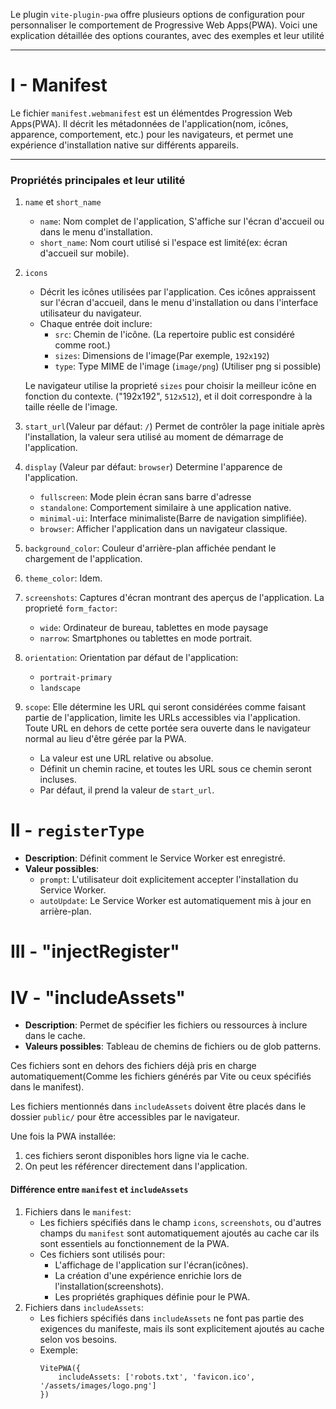 Le plugin ``vite-plugin-pwa`` offre plusieurs options de configuration pour personnaliser le comportement de Progressive Web Apps(PWA). Voici une explication détaillée des options courantes, avec des exemples et leur utilité
***
# I - Manifest
Le fichier ``manifest.webmanifest`` est un élémentdes Progression Web Apps(PWA). Il décrit les métadonnées de l'application(nom, icônes, apparence, comportement, etc.) pour les navigateurs, et permet une expérience d'installation native sur différents appareils.
***

### Propriétés principales et leur utilité
1. ``name`` et ``short_name``
    * ``name``: Nom complet de l'application, S'affiche sur l'écran d'accueil ou dans le menu d'installation.
    * ``short_name``: Nom court utilisé si l'espace est limité(ex: écran d'accueil sur mobile).

2. ``icons``
    * Décrit les icônes utilisées par l'application. Ces icônes appraissent sur l'écran d'accueil, dans le menu d'installation ou dans l'interface utilisateur du navigateur.
    * Chaque entrée doit inclure:
        * ``src``: Chemin de l'icône. (La repertoire public est considéré comme root.)
        * ``sizes``: Dimensions de l'image(Par exemple, ``192x192``)
        * ``type``: Type MIME de l'image (``image/png``) (Utiliser png si possible)
    
    Le navigateur utilise la proprieté ``sizes`` pour choisir la meilleur icône en fonction du contexte. ("192x192", ``512x512``), et il doit correspondre à la taille réelle de l'image.
3. ``start_url``(Valeur par défaut: ``/``)
    Permet de contrôler la page initiale après l'installation, la valeur sera utilisé au moment de démarrage de l'application.
4. ``display`` (Valeur par défaut: ``browser``)
    Determine l'apparence de l'application.
    * ``fullscreen``: Mode plein écran sans barre d'adresse
    * ``standalone``: Comportement similaire à une application native.
    * ``minimal-ui``: Interface minimaliste(Barre de navigation simplifiée).
    * ``browser``: Afficher l'application dans un navigateur classique.
5. ``background_color``: Couleur d'arrière-plan affichée pendant le chargement de l'application.
6. ``theme_color``: Idem.
7. ``screenshots``:
    Captures d'écran montrant des aperçus de l'application.
    La proprieté ``form_factor``:
    * ``wide``: Ordinateur de bureau, tablettes en mode paysage
    * ``narrow``: Smartphones ou tablettes en mode portrait.
8. ``orientation``:
    Orientation par défaut de l'application:
    * ``portrait-primary``
    * ``landscape``
9. ``scope``:
    Elle détermine les URL qui seront considérées comme faisant partie de l'application, limite les URLs accessibles via l'application.
    Toute URL en dehors de cette portée sera ouverte dans le navigateur normal au lieu d'être gérée par la PWA.
    * La valeur est une URL relative ou absolue.
    * Définit un chemin racine, et toutes les URL sous ce chemin seront incluses.
    * Par défaut, il prend la valeur de ``start_url``.

# II - ``registerType``
* __Description__: Définit comment le Service Worker est enregistré.
* __Valeur possibles__:
    * ``prompt``: L'utilisateur doit explicitement accepter l'installation du Service Worker.
    * ``autoUpdate``: Le Service Worker est automatiquement mis à jour en arrière-plan.

# III - "injectRegister"

# IV - "includeAssets"
* __Description__: Permet de spécifier les fichiers ou ressources à inclure dans le cache.
* __Valeurs possibles__: Tableau de chemins de fichiers ou de glob patterns.

Ces fichiers sont en dehors des fichiers déjà pris en charge automatiquement(Comme les fichiers générés par Vite ou ceux spécifiés dans le manifest).

Les fichiers mentionnés dans ``includeAssets`` doivent être placés dans le dossier ``public/`` pour être accessibles par le navigateur.

Une fois la PWA installée:
1. ces fichiers seront disponibles hors ligne via le cache.
2. On peut les référencer directement dans l'application.

#### Différence entre ``manifest`` et ``includeAssets``
1. Fichiers dans le ``manifest``:
    * Les fichiers spécifiés dans le champ ``icons``, ``screenshots``, ou d'autres champs du ``manifest`` sont automatiquement ajoutés au cache car ils sont essentiels au fonctionnement de la PWA.
    * Ces fichiers sont utilisés pour:
        * L'affichage de l'application sur l'écran(icônes).
        * La création d'une expérience enrichie lors de l'installation(screenshots).
        * Les propriétés graphiques définie pour le PWA.
2. Fichiers dans ``includeAssets``:
    * Les fichiers spécifiés dans ``includeAssets`` ne font pas partie des exigences du manifeste, mais ils sont explicitement ajoutés au cache selon vos besoins.
    * Exemple:
        ````
        VitePWA({
            includeAssets: ['robots.txt', 'favicon.ico', '/assets/images/logo.png']
        })
        ````
    